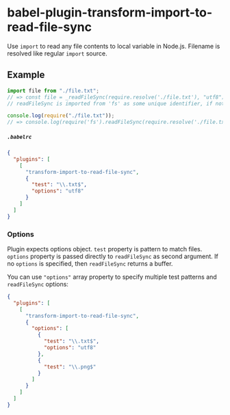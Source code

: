 # babel-plugin-transform-import-to-read-file-sync

Use `import` to read any file contents to local variable in Node.js. Filename is resolved like regular `import` source.

## Example

```js
import file from "./file.txt";
// => const file = _readFileSync(require.resolve('./file.txt'), "utf8");
// readFileSync is imported from 'fs' as some unique identifier, if not already available.

console.log(require("./file.txt"));
// => console.log(require('fs').readFileSync(require.resolve('./file.txt'), "utf8"));
```

##### `.babelrc`

```json
{
  "plugins": [
    [
      "transform-import-to-read-file-sync",
      {
        "test": "\\.txt$",
        "options": "utf8"
      }
    ]
  ]
}
```

### Options

Plugin expects options object. `test` property is pattern to match files. `options` property is passed directly to `readFileSync` as second argument. If no `options` is specified, then `readFileSync` returns a buffer.

You can use `"options"` array property to specify multiple test patterns and `readFileSync` options:

```json
{
  "plugins": [
    [
      "transform-import-to-read-file-sync",
      {
        "options": [
          {
            "test": "\\.txt$",
            "options": "utf8"
          },
          {
            "test": "\\.png$"
          }
        ]
      }
    ]
  ]
}
```
